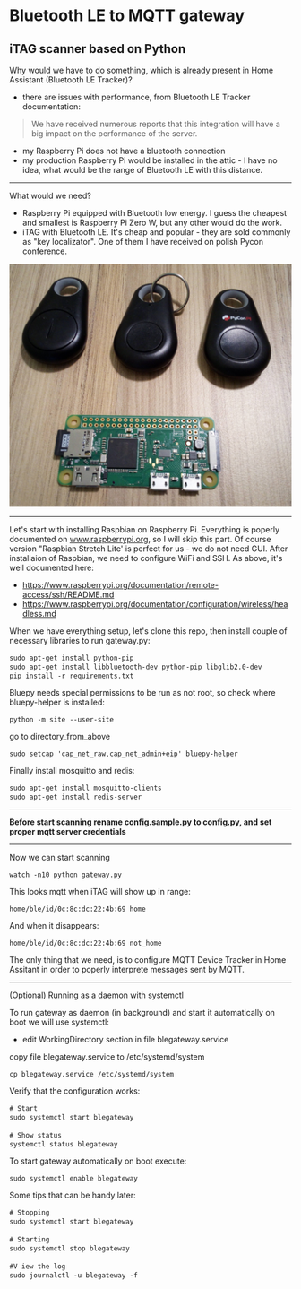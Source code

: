 # Bluetooth LE to MQTT gateway
## iTAG scanner based on Python

Why would we have to do something, which is already present in Home Assistant (Bluetooth LE Tracker)?

* there are issues with performance, from Bluetooth LE Tracker documentation:

> We have received numerous reports that this integration will have a big impact on the performance of the server.
* my Raspberry Pi does not have a bluetooth connection
* my production Raspberry Pi would be installed in the attic - I have no idea, what would be the range of Bluetooth LE with this distance.

-------------------

What would we need?
* Raspberry Pi equipped with Bluetooth low energy. I guess the cheapest and smallest is Raspberry Pi Zero W, but any other would do the work.
* iTAG with Bluetooth LE. It's cheap and popular - they are sold commonly as "key localizator". One of them I have received on polish Pycon conference.

![Image description](images/IMG_211526.jpg "My configuration")

-------------------

Let's start with installing Raspbian on Raspberry Pi. Everything is poperly documented on www.raspberrypi.org, so I will skip this part. Of course version "Raspbian Stretch Lite' is perfect for us - we do not need GUI.
After installaion of Raspbian, we need to configure WiFi and SSH. As above, it's well documented here:
* https://www.raspberrypi.org/documentation/remote-access/ssh/README.md
* https://www.raspberrypi.org/documentation/configuration/wireless/headless.md

When we have everything setup, let's clone this repo, then install couple of necessary libraries to run gateway.py:
```
sudo apt-get install python-pip
sudo apt-get install libbluetooth-dev python-pip libglib2.0-dev
pip install -r requirements.txt
```

Bluepy needs special permissions to be run as not root, so check where bluepy-helper is installed:

```
python -m site --user-site
```
go to directory_from_above
```
sudo setcap 'cap_net_raw,cap_net_admin+eip' bluepy-helper
```

Finally install mosquitto and redis:

```
sudo apt-get install mosquitto-clients
sudo apt-get install redis-server
```

-------------------

**Before start scanning rename config.sample.py to config.py, and set proper mqtt server credentials**

-------------------

Now we can start scanning
```
watch -n10 python gateway.py
```

This looks mqtt when iTAG will show up in range:
```
home/ble/id/0c:8c:dc:22:4b:69 home
```

And when it disappears:
```
home/ble/id/0c:8c:dc:22:4b:69 not_home
```

The only thing that we need, is to configure MQTT Device Tracker in Home Assitant in order to poperly interprete messages sent by MQTT.

-------------------

(Optional) Running as a daemon with systemctl

To run gateway as daemon (in background) and start it automatically on boot we will use systemctl:

* edit WorkingDirectory section in file blegateway.service

copy file blegateway.service to /etc/systemd/system

```
cp blegateway.service /etc/systemd/system
```

Verify that the configuration works:

```
# Start
sudo systemctl start blegateway

# Show status
systemctl status blegateway
```

To start gateway automatically on boot execute:

```
sudo systemctl enable blegateway
```

Some tips that can be handy later:

```
# Stopping
sudo systemctl start blegateway

# Starting
sudo systemctl stop blegateway

#V iew the log
sudo journalctl -u blegateway -f
```
